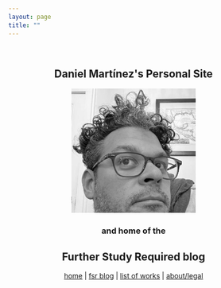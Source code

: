 ```yaml
---
layout: page
title: ""
---
```


<br>

<h2 align="center"> Daniel Martínez's Personal Site </h2> 

<div style="text-align: center"><img src="assets/images/profile.jpg" width = "250" ></div>

<h3 align="center"> and home of the </h3>
<h2 align="center"> Further Study Required blog </h2>

<center>

  <a href="https://dmartinezphd.github.io/">home</a> | <a href="https://dmartinezphd.github.io/blog">fsr blog</a> | <a href="https://dmartinezphd.github.io/listofworks">list of works</a> | <a href="https://dmartinezphd.github.io/about">about/legal</a> 

</center>
